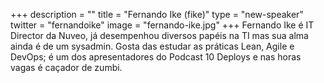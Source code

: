 +++
description = ""
title = "Fernando Ike (fike)"
type = "new-speaker"
twitter = "fernandoike"
image = "fernando-ike.jpg"
+++
Fernando Ike é IT Director da Nuveo, já desempenhou diversos papéis na TI mas sua alma ainda é de um sysadmin. Gosta das estudar as práticas Lean, Agile e DevOps; é um dos apresentadores do Podcast 10 Deploys e nas horas vagas é caçador de zumbi.